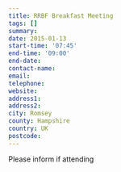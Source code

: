 ```yaml
---
title: RRBF Breakfast Meeting
tags: []
summary: 
date: 2015-01-13
start-time: '07:45'
end-time: '09:00'
end-date: 
contact-name: 
email: 
telephone: 
website: 
address1: 
address2: 
city: Romsey
county: Hampshire
country: UK
postcode: 
---
```

Please inform if attending

